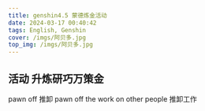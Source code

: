 ```yaml
---
title: genshin4.5 蒙德炼金活动
date: 2024-03-17 00:40:42
tags: English, Genshin
cover: /imgs/阿贝多.jpg
top_img: /imgs/阿贝多.jpg
---
```


## 活动 升炼研巧万策金
pawn off 推卸
pawn off the work on other people 推卸工作